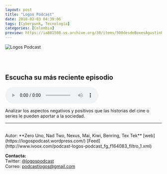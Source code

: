 ```yaml
---
layout: post
title: "Logos Podcast"
date: 2018-02-03 04:39:06
tags: [Cyberpunk, Tecnología]
categories: [Colombia]
preview: https://ia801508.us.archive.org/30/items/500desdeBoxesAgustinPalmeiro/300LOGOSPODCAST%20-%20Johan%20Q.jpg
---
```


![Logos Podcast](https://ia801508.us.archive.org/30/items/500desdeBoxesAgustinPalmeiro/500LOGOSPODCAST%20-%20Johan%20Q.jpg)

<br/>
<br/>

## Escucha su más reciente episodio

<!--reproductor-feed=http://www.ivoox.com/podcast-logos-podcast_fg_f164083_filtro_1.xml-->
<!--reproductor-start-->
<audio id="audio" preload="auto" controls="" src="http://www.ivoox.com/animatrix-philip-k-dick-matriculado_mf_29985977_feed_1.mp3"></audio>
<!--reproductor-end-->

Analizar los aspectos negativos y positivos que las historias del cine o series le pueden aportar a la sociedad.  

_ _ _
<br>
Autor: **Zero Uno, Nad Two, Nexus, Mai, Kiwi, Benring, Tex Tek**  
[web](https://logospodcast.wordpress.com/)  
[Feed](http://www.ivoox.com/podcast-logos-podcast_fg_f164083_filtro_1.xml)  


**Contacta:**  
Twitter: [@logospodcast](https://twitter.com/logospodcast)  
Correo: [podcastlogos@gmail.com](mailto:podcastlogos@gmail.com)  
